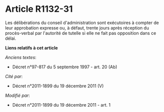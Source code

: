 # Article R1132-31

Les délibérations du conseil d'administration sont exécutoires à compter de leur approbation expresse ou, à défaut, trente
jours après réception du procès-verbal par l'autorité de tutelle si elle ne fait pas opposition dans ce délai.

**Liens relatifs à cet article**

_Anciens textes_:

  - Décret n°97-817 du 5 septembre 1997 - art. 20 (Ab)

_Cité par_:

  - Décret n°2011-1899 du 19 décembre 2011 (V)

_Modifié par_:

  - Décret n°2011-1899 du 19 décembre 2011 - art. 1
